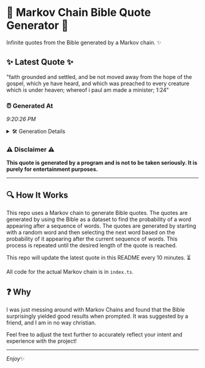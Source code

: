 # 📖 Markov Chain Bible Quote Generator 📖

Infinite quotes from the Bible generated by a Markov chain. ✨

## ✨ Latest Quote ✨
"faith grounded and settled, and be not moved away from the hope of the gospel, which ye have heard, and which was preached to every creature which is under heaven; whereof i paul am made a minister; 1:24"

### ⏰ Generated At
*9:20:26 PM*

<details>
    <summary>🛠️ Generation Details</summary>
    <p>
        <strong>🌱 Seed:</strong> faith<br>
        <strong>🔄 Iterations:</strong> 37<br>
        <strong>📜 Context History:</strong><br>[ faith ]: grounded<br>[ faith, grounded ]: and<br>[ faith, grounded, and ]: settled,<br>[ faith, grounded, and, settled, ]: and<br>[ faith, grounded, and, settled,, and ]: be<br>[ faith, grounded, and, settled,, and, be ]: not<br>[ grounded, and, settled,, and, be, not ]: moved<br>[ and, settled,, and, be, not, moved ]: away<br>[ settled,, and, be, not, moved, away ]: from<br>[ and, be, not, moved, away, from ]: the<br>[ be, not, moved, away, from, the ]: hope<br>[ not, moved, away, from, the, hope ]: of<br>[ moved, away, from, the, hope, of ]: the<br>[ away, from, the, hope, of, the ]: gospel,<br>[ from, the, hope, of, the, gospel, ]: which<br>[ the, hope, of, the, gospel,, which ]: ye<br>[ hope, of, the, gospel,, which, ye ]: have<br>[ of, the, gospel,, which, ye, have ]: heard,<br>[ the, gospel,, which, ye, have, heard, ]: and<br>[ gospel,, which, ye, have, heard,, and ]: which<br>[ which, ye, have, heard,, and, which ]: was<br>[ ye, have, heard,, and, which, was ]: preached<br>[ have, heard,, and, which, was, preached ]: to<br>[ heard,, and, which, was, preached, to ]: every<br>[ and, which, was, preached, to, every ]: creature<br>[ which, was, preached, to, every, creature ]: which<br>[ was, preached, to, every, creature, which ]: is<br>[ preached, to, every, creature, which, is ]: under<br>[ to, every, creature, which, is, under ]: heaven;<br>[ every, creature, which, is, under, heaven; ]: whereof<br>[ creature, which, is, under, heaven;, whereof ]: i<br>[ which, is, under, heaven;, whereof, i ]: paul<br>[ is, under, heaven;, whereof, i, paul ]: am<br>[ under, heaven;, whereof, i, paul, am ]: made<br>[ heaven;, whereof, i, paul, am, made ]: a<br>[ whereof, i, paul, am, made, a ]: minister;<br>[ i, paul, am, made, a, minister; ]: 1:24<br>
    </p>
</details>

### ⚠️ Disclaimer ⚠️
**This quote is generated by a program and is not to be taken seriously. It is purely for entertainment purposes.**

---

## 🔍 How It Works

This repo uses a Markov chain to generate Bible quotes. The quotes are generated by using the Bible as a dataset to find the probability of a word appearing after a sequence of words. The quotes are generated by starting with a random word and then selecting the next word based on the probability of it appearing after the current sequence of words. This process is repeated until the desired length of the quote is reached.

This repo will update the latest quote in this README every 10 minutes. ⏳

All code for the actual Markov chain is in `index.ts`.

## ❓ Why

I was just messing around with Markov Chains and found that the Bible surprisingly yielded good results when prompted. 
It was suggested by a friend, and I am in no way christian.

Feel free to adjust the text further to accurately reflect your intent and experience with the project!

---

*Enjoy*✨
